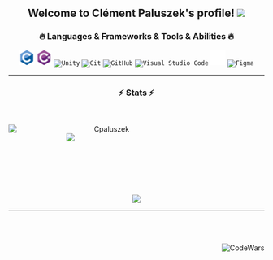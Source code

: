 <h2 align="center">
  Welcome to Clément Paluszek's profile!
  <img src="https://media.giphy.com/media/hvRJCLFzcasrR4ia7z/giphy.gif" width="28">
</h2>

<h3 align="center">🔥 Languages & Frameworks & Tools & Abilities 🔥</h3>
<p align="center">
  <code><img alt="C" width="30px" src="https://raw.githubusercontent.com/devicons/devicon/master/icons/c/c-original.svg" /></code>
  <code><img alt="C#" width="30px" src="https://raw.githubusercontent.com/devicons/devicon/master/icons/csharp/csharp-original.svg" /></code>
  <code><img alt="Unity" width="30px" src="https://www.vectorlogo.zone/logos/unity3d/unity3d-icon.svg" /></code>
  <code><img alt="Git" width="30px" src="https://cdn.jsdelivr.net/gh/devicons/devicon/icons/git/git-original.svg" /></code>
  <code><img alt="GitHub" width="30px" src="https://user-images.githubusercontent.com/3369400/139447912-e0f43f33-6d9f-45f8-be46-2df5bbc91289.png#gh-dark-mode-only"/></code>
  <code><img alt="Visual Studio Code" width="30px" src="https://cdn.jsdelivr.net/gh/devicons/devicon/icons/vscode/vscode-original.svg" /></code>
  <code><img alt="Terminal" width="30px" src="./img/terminal-dark.svg#gh-dark-mode-only" /></code>
  <code><img alt="Figma" width="30px" src="https://www.vectorlogo.zone/logos/figma/figma-icon.svg" /></code>
<p align="center">
<hr>

<h3 align="center">⚡ Stats ⚡</h3>
<br>
<p align=center>
  <div align=center>
    <a href="https://github.com/denvercoder1/github-readme-streak-stats" title="Go to Source">
      <img align="left" width=390 src="https://github-readme-streak-stats.herokuapp.com/?user=Cpaluszek&theme=react&border=61dafb&hide_border=true" alt="Cpaluszek" />
    </a>
    <a href="https://github.com/Cpaluszek/github-readme-stats" title="Go to Source">
      <img align="right" width=390 src="https://github-readme-stats.vercel.app/api?username=Cpaluszek&show_icons=true&include_all_commits=true&count_private=true&theme=react&hide_border=true&bg_color=1F222E&title_color=F85D7F&icon_color=F8D866" />
    </a>
  </div>
  <br><br><br><br><br><br><br><br>
  <div align=center>
    <a href="https://github.com/anuraghazra/github-readme-stats">
      <img width=325 align="center" src="https://github-readme-stats.vercel.app/api/top-langs/?username=Cpaluszek&langs_count=8&layout=compact&include_all_commits=true&count_private=true&theme=react&hide_border=true&bg_color=1F222E&title_color=F85D7F&icon_color=F8D866&hide=Jupyter%20Notebook" />
    </a>
  </div>
</p>

<hr>

<br>
<div width="100%" align="center">
  <img alt="LeetCode" align="left" width="400px" src="https://leetcard.jacoblin.cool/NoonSense?theme=unicorn" style="padding-left: 1000px;" />
  <br>
  <br>
  <img alt="CodeWars" align="right" src="https://www.codewars.com/users/NoonSense/badges/large" />
</div>


